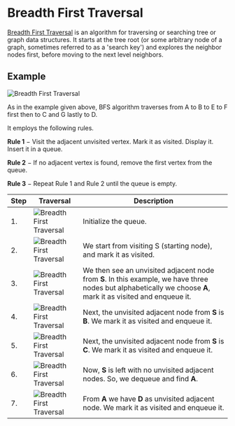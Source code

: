 # Breadth First Traversal

[Breadth First Traversal](https://en.wikipedia.org/wiki/Breadth-first_search)  is an algorithm for traversing or searching tree or graph data structures. It starts at the tree root (or some arbitrary node of a graph, sometimes referred to as a 'search key') and explores the neighbor nodes first, before moving to the next level neighbors.

## Example
![Breadth First Traversal](https://www.tutorialspoint.com/data_structures_algorithms/images/breadth_first_traversal.jpg)

As in the example given above, BFS algorithm traverses from A to B to E to F first then to C and G lastly to D.

It employs the following rules.

**Rule 1** − Visit the adjacent unvisited vertex. Mark it as visited. Display it. Insert it in a queue.

**Rule 2** − If no adjacent vertex is found, remove the first vertex from the queue.

**Rule 3** − Repeat Rule 1 and Rule 2 until the queue is empty.

| Step     | Traversal    | Description |
| --------|---------|-------|
| 1.  | ![Breadth First Traversal](https://www.tutorialspoint.com/data_structures_algorithms/images/bfs_one.jpg)   | Initialize the queue.    |
| 2. | ![Breadth First Traversal](https://www.tutorialspoint.com/data_structures_algorithms/images/bfs_two.jpg) | We start from visiting S (starting node), and mark it as visited.    |
| 3.  | ![Breadth First Traversal](https://www.tutorialspoint.com/data_structures_algorithms/images/bfs_three.jpg)   | We then see an unvisited adjacent node from **S**. In this example, we have three nodes but alphabetically we choose **A**, mark it as visited and enqueue it.    |
| 4.  | ![Breadth First Traversal](https://www.tutorialspoint.com/data_structures_algorithms/images/bfs_four.jpg)   | Next, the unvisited adjacent node from **S** is **B**. We mark it as visited and enqueue it.    |
| 5.  | ![Breadth First Traversal](https://www.tutorialspoint.com/data_structures_algorithms/images/bfs_five.jpg)   | Next, the unvisited adjacent node from **S** is **C**. We mark it as visited and enqueue it.    |
| 6.  | ![Breadth First Traversal](https://www.tutorialspoint.com/data_structures_algorithms/images/bfs_six.jpg)   | Now, **S** is left with no unvisited adjacent nodes. So, we dequeue and find **A**.    |
| 7.  | ![Breadth First Traversal](https://www.tutorialspoint.com/data_structures_algorithms/images/bfs_seven.jpg)   | From **A** we have **D** as unvisited adjacent node. We mark it as visited and enqueue it.    |
